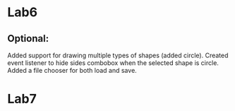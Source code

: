 # Lab6
## Optional:
Added support for drawing multiple types of shapes (added circle). Created event listener to hide sides combobox when the selected shape is circle.
Added a file chooser for both load and save.

# Lab7

